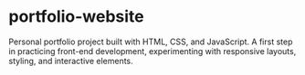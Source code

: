 # portfolio-website
Personal portfolio project built with HTML, CSS, and JavaScript. A first step in practicing front-end development, experimenting with responsive layouts, styling, and interactive elements.
